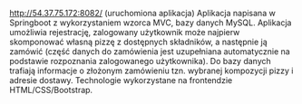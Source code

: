 http://54.37.75.172:8082/ (uruchomiona aplikacja) Aplikacja napisana w Springboot z wykorzystaniem wzorca MVC, bazy danych MySQL. Aplikacja umożliwia rejestrację, zalogowany użytkownik może najpierw skomponować własną pizzę z dostępnych składników, a następnie ją zamówić (część danych do zamówienia jest uzupełniana automatycznie na podstawie rozpoznania zalogowanego użytkownika). Do bazy danych trafiają informacje o złożonym zamówieniu tzn. wybranej kompozycji pizzy i adresie dostawy. Technologie wykorzystane na frontendzie HTML/CSS/Bootstrap. 
